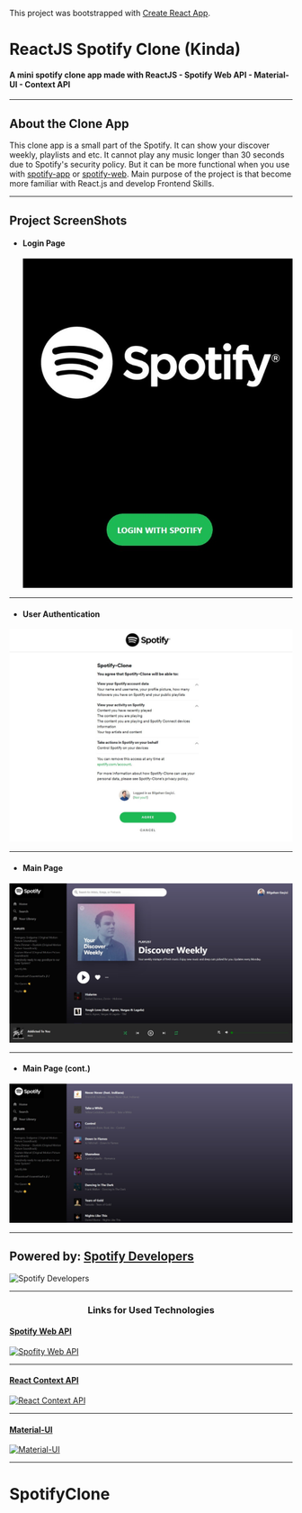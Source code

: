
This project was bootstrapped with [Create React App](https://github.com/facebook/create-react-app).

# ReactJS Spotify Clone (Kinda)

#### A mini spotify clone app made with **ReactJS - Spotify Web API - Material-UI - Context API** #####

--- 

## About the Clone App

This clone app is a small part of the Spotify. It can show your discover weekly, playlists and etc. It cannot play any music longer than 30 seconds due to Spotify's security policy. But it can be more functional when you use with [spotify-app](https://www.spotify.com/tr/download/other/) or [spotify-web](https://www.spotify.com/). Main purpose of the project is that become more familiar with React.js and develop Frontend Skills. 

---

## Project ScreenShots

* <h4> Login Page </h4>
  
  ![Login Page](https://github.com/Bgstatic/ReactJS-Spotify-Clone/blob/master/readme/LoginPage.jpg)
  
---

* <h4> User Authentication </h4>

![UserAuthentication](https://github.com/Bgstatic/ReactJS-Spotify-Clone/blob/master/readme/UserAuthentication.jpg)

---

* <h4> Main Page </h4>

![MainPage](https://github.com/Bgstatic/ReactJS-Spotify-Clone/blob/master/readme/MainPage.jpg)

---

* <h4> Main Page (cont.) </h4>

![MainPage2](https://github.com/Bgstatic/ReactJS-Spotify-Clone/blob/master/readme/MainPage2.jpg)

---

## Powered by: [Spotify Developers](https://developer.spotify.com/) ## 

![Spotify Developers](https://developer.spotify.com/assets/FBImage.png)

---

<h3 align="center">Links for Used Technologies</h3>

<a href="https://developer.spotify.com/documentation/web-api/" target= "_blank"><h4>Spotify Web API</h4></a>

[![Spofity Web API](https://developer.spotify.com/assets/WebAPI_intro.png)](https://developer.spotify.com/documentation/web-api/)

---

<a href="https://reactjs.org/docs/context.html" target= "_blank"><h4>React Context API</h4></a>

[![React Context API](https://www.qed42.com/sites/default/files/2020-05/Context%20API%20in%20React%20with%20Hooks.png)](https://reactjs.org/docs/context.html)

---

<a href="https://material-ui.com/" target= "_blank"><h4>Material-UI</h4></a>

[![Material-UI](https://i.morioh.com/2020/01/11/cfd101025c1a.jpg)](https://material-ui.com/)

---







# SpotifyClone
